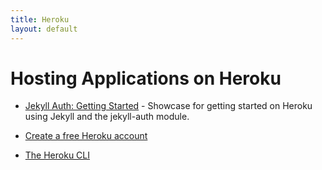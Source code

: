 ```yaml
---
title: Heroku
layout: default
---
```

# Hosting Applications on Heroku

* [Jekyll Auth: Getting Started](https://github.com/benbalter/jekyll-auth/blob/master/docs/getting-started.md) - Showcase for getting started on Heroku using Jekyll and the jekyll-auth module.

* [Create a free Heroku account](https://signup.heroku.com/)
* [The Heroku CLI](https://devcenter.heroku.com/articles/heroku-cli)

